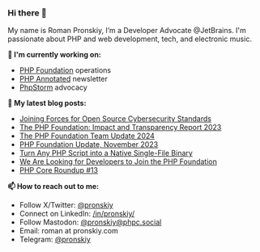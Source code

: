 ### Hi there 👋

My name is Roman Pronskiy, I’m a Developer Advocate @JetBrains. I'm passionate about PHP and web development, tech, and electronic music.

**👷 I'm currently working on:**
- [PHP Foundation](http://thephp.foundation/) operations
- [PHP Annotated](https://info.jetbrains.com/PHP-Annotated-Subscription.html) newsletter
- [PhpStorm](https://jetbrains.com/phpstorm/) advocacy

**📜 My latest blog posts:**
<!-- BLOG-POST-LIST:START -->
- [Joining Forces for Open Source Cybersecurity Standards](https://thephp.foundation/blog/2024/04/02/open-source-community-cra-compliance-initiative/)
- [The PHP Foundation: Impact and Transparency Report 2023](https://thephp.foundation/blog/2024/02/26/transparency-and-impact-report-2023/)
- [The PHP Foundation
Team Update 2024](https://thephp.foundation/blog/2024/01/03/the-php-foundation-team-update-2024/)
- [PHP Foundation Update, November 2023](https://thephp.foundation/blog/2023/11/27/php-foundation-update-november-2023/)
- [Turn Any PHP Script into a Native Single-File Binary](https://pronskiy.com/blog/php-script-as-binary/)
- [We Are Looking for Developers to Join the PHP Foundation](https://thephp.foundation/blog/2023/09/06/application-form-2023/)
- [PHP Core Roundup #13](https://thephp.foundation/blog/2023/06/06/php-core-roundup-13/)
<!-- BLOG-POST-LIST:END -->

**📫 How to reach out to me:**
- Follow X/Twitter: [@pronskiy](https://twitter.com/pronskiy)
- Connect on LinkedIn: [/in/pronskiy/](https://www.linkedin.com/in/pronskiy/)
- Follow Mastodon: [@pronskiy@phpc.social](https://phpc.social/@pronskiy)
- Email: roman at pronskiy.com
- Telegram: [@pronskiy](https://t.me/pronskiy)

<!--
- 💬 Ask me about [PhpStorm](https://www.jetbrains.com/phpstorm/) and PHP.

Here are some ideas to get you started:

- 🔭 I’m currently working on ...
- 🌱 I’m currently learning ...
- 👯 I’m looking to collaborate on ...
- 🤔 I’m looking for help with ...
- 💬 Ask me about ...
- 📫 How to reach me: ...
- 😄 Pronouns: ...
- ⚡ Fun fact: ...
-->
